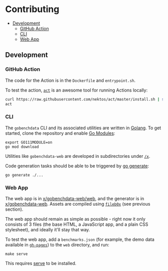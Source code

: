 # Contributing

* [Development](#development)
  * [GitHub Action](#github-action)
  * [CLI](#cli)
  * [Web App](#web-app)

## Development

### GitHub Action

The code for the Action is in the `Dockerfile` and `entrypoint.sh`.

To test the action, [`act`](https://github.com/nektos/act) is an awesome tool for
running Actions locally:

```sh
curl https://raw.githubusercontent.com/nektos/act/master/install.sh | sudo bash
act
```

### CLI

The `gobenchdata` CLI and its associated utilities are written in [Golang](https://golang.org/).
To get started, clone the repository and enable [Go Modules](https://github.com/golang/go/wiki/Modules):

```
export GO111MODULE=on
go mod download
```

Utilities like `gobenchdata-web` are developed in subdirectories under [`/x`](./x).

Code generation tasks should be able to be triggered by [go generate](https://blog.golang.org/generate):

```
go generate ./...
```

### Web App

The web app is in [x/gobenchdata-web/web](./x/gobenchdata-web/web), and the
generator is in [x/gobenchdata-web](./x/gobenchdata-web). Assets are compiled
using [`fileb0x`](https://github.com/UnnoTed/fileb0x) (see previous section).

The web app should remain as simple as possible - right now it only consists of
3 files (the base HTML, a JavaScript app, and a plain CSS stylesheet), and
ideally it'll stay that way.

To test the web app, add a `benchmarks.json` (for example, the demo data available
in [`gh-pages`](https://github.com/bobheadxi/gobenchdata/blob/gh-pages/benchmarks.json))
to the `web` directory, and run:

```
make serve
```

This requires [serve](https://www.npmjs.com/package/serve) to be installed.
